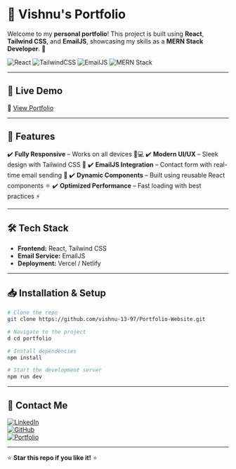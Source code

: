 # 🚀 Vishnu's Portfolio

Welcome to my **personal portfolio**! This project is built using **React**, **Tailwind CSS**, and **EmailJS**, showcasing my skills as a **MERN Stack Developer**. 🌟

![React](https://img.shields.io/badge/React-61DAFB?style=for-the-badge&logo=react&logoColor=black)
![TailwindCSS](https://img.shields.io/badge/TailwindCSS-38B2AC?style=for-the-badge&logo=tailwind-css&logoColor=white)
![EmailJS](https://img.shields.io/badge/EmailJS-ff385c?style=for-the-badge&logo=mailgun&logoColor=white)
![MERN Stack](https://img.shields.io/badge/MERN-47A248?style=for-the-badge&logo=mongodb&logoColor=white)

---

## 🌟 **Live Demo**
🔗 [View Portfolio](https://your-portfolio-url.com)

---

## 🚀 **Features**
✔️ **Fully Responsive** – Works on all devices 📱💻
✔️ **Modern UI/UX** – Sleek design with Tailwind CSS 🎨
✔️ **EmailJS Integration** – Contact form with real-time email sending 📧
✔️ **Dynamic Components** – Built using reusable React components ⚛️
✔️ **Optimized Performance** – Fast loading with best practices ⚡

---

## 🛠 **Tech Stack**
- **Frontend:** React, Tailwind CSS
- **Email Service:** EmailJS
- **Deployment:** Vercel / Netlify

---

## 📥 **Installation & Setup**
```sh
# Clone the repo
git clone https://github.com/vishnu-13-97/Portfolio-Website.git

# Navigate to the project
d cd portfolio

# Install dependencies
npm install

# Start the development server
npm run dev
```

---

## 📩 **Contact Me**
[![LinkedIn](https://img.shields.io/badge/LinkedIn-blue?style=for-the-badge&logo=linkedin)](https://www.linkedin.com/in/vishnu-c-21104b348/)  
[![GitHub](https://img.shields.io/badge/GitHub-black?style=for-the-badge&logo=github)](https://github.com/vishnu-13-97)  
[![Portfolio](https://img.shields.io/badge/Portfolio-ff5733?style=for-the-badge&logo=firefox)](https://your-portfolio-url.com)

---

⭐ **Star this repo if you like it!** ⭐

